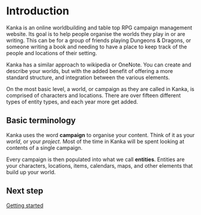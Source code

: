 # Introduction

Kanka is an online worldbuilding and table top RPG campaign management website. Its goal is to help people organise the worlds they play in or are writing. This can be for a group of friends playing Dungeons & Dragons, or someone writing a book and needing to have a place to keep track of the people and locations of their setting.

Kanka has a similar approach to wikipedia or OneNote. You can create and describe your worlds, but with the added benefit of offering a more standard structure, and integration between the various elements.

On the most basic level, a world, or campaign as they are called in Kanka, is comprised of characters and locations. There are over fifteen different types of entity types, and each year more get added.

## Basic terminology

Kanka uses the word **campaign** to organise your content. Think of it as your *world*, or your *project*. Most of the time in Kanka will be spent looking at contents of a single campaign.

Every campaign is then populated into what we call **entities**. Entities are your characters, locations, items, calendars, maps, and other elements that build up your world.

## Next step

[Getting started](getting-started)


